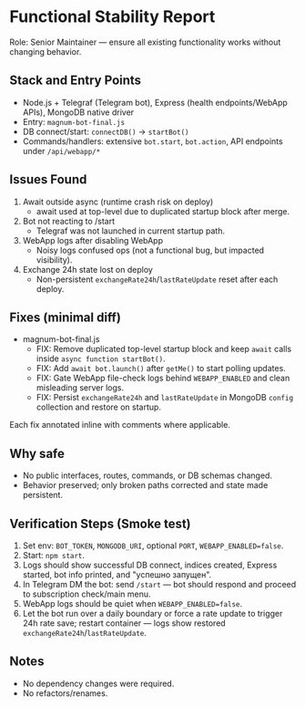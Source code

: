 # Functional Stability Report

Role: Senior Maintainer — ensure all existing functionality works without changing behavior.

## Stack and Entry Points
- Node.js + Telegraf (Telegram bot), Express (health endpoints/WebApp APIs), MongoDB native driver
- Entry: `magnum-bot-final.js`
- DB connect/start: `connectDB()` -> `startBot()`
- Commands/handlers: extensive `bot.start`, `bot.action`, API endpoints under `/api/webapp/*`

## Issues Found
1. Await outside async (runtime crash risk on deploy)
   - await used at top-level due to duplicated startup block after merge.
2. Bot not reacting to /start
   - Telegraf was not launched in current startup path.
3. WebApp logs after disabling WebApp
   - Noisy logs confused ops (not a functional bug, but impacted visibility).
4. Exchange 24h state lost on deploy
   - Non-persistent `exchangeRate24h`/`lastRateUpdate` reset after each deploy.

## Fixes (minimal diff)
- magnum-bot-final.js
  - FIX: Remove duplicated top-level startup block and keep `await` calls inside `async function startBot()`.
  - FIX: Add `await bot.launch()` after `getMe()` to start polling updates.
  - FIX: Gate WebApp file-check logs behind `WEBAPP_ENABLED` and clean misleading server logs.
  - FIX: Persist `exchangeRate24h` and `lastRateUpdate` in MongoDB `config` collection and restore on startup.

Each fix annotated inline with comments where applicable.

## Why safe
- No public interfaces, routes, commands, or DB schemas changed.
- Behavior preserved; only broken paths corrected and state made persistent.

## Verification Steps (Smoke test)
1. Set env: `BOT_TOKEN`, `MONGODB_URI`, optional `PORT`, `WEBAPP_ENABLED=false`.
2. Start: `npm start`.
3. Logs should show successful DB connect, indices created, Express started, bot info printed, and "успешно запущен".
4. In Telegram DM the bot: send `/start` — bot should respond and proceed to subscription check/main menu.
5. WebApp logs should be quiet when `WEBAPP_ENABLED=false`.
6. Let the bot run over a daily boundary or force a rate update to trigger 24h rate save; restart container — logs show restored `exchangeRate24h`/`lastRateUpdate`.

## Notes
- No dependency changes were required.
- No refactors/renames.
